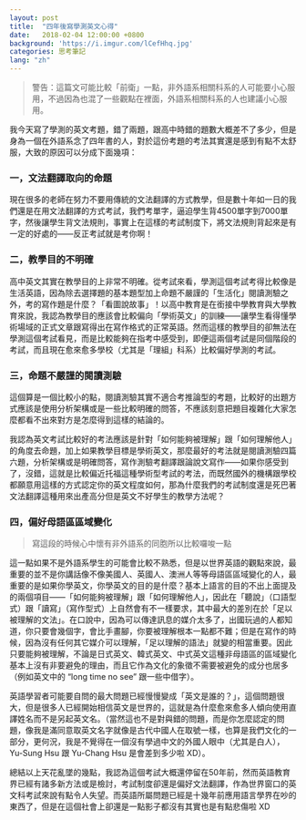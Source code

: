 ```yaml
---
layout: post
title:  "四年後寫學測英文心得"
date:   2018-02-04 12:00:00 +0800
background: 'https://i.imgur.com/lCefHhq.jpg'
categories: 思考筆記
lang: "zh"
---
```


> 警告：這篇文可能比較「前衛」一點，非外語系相關科系的人可能要小心服用，不過因為也混了一些觀點在裡面，外語系相關科系的人也建議小心服用。

我今天寫了學測的英文考題，錯了兩題，跟高中時錯的題數大概差不了多少，但是身為一個在外語系念了四年書的人，對於這份考題的考法其實還是感到有點不太舒服，大致的原因可以分成下面幾項：

### 一，文法翻譯取向的命題

現在很多的老師在努力不要用傳統的文法翻譯的方式教學，但是數十年如一日的我們還是在用文法翻譯的方式考試，我們考單字，逼迫學生背4500單字到7000單字，然後讓學生背文法規則，事實上在這樣的考試制度下，將文法規則背起來是有一定的好處的——反正考試就是考你啊！

### 二，教學目的不明確

高中英文其實在教學目的上非常不明確。從考試來看，學測這個考試考得比較像是生活英語，因為除去選擇題的基本題型加上命題不嚴謹的「生活化」閱讀測驗之外，考的寫作題是什麼？「看圖說故事」！以高中教育是在銜接中學教育與大學教育來說，我認為教學目的應該會比較偏向「學術英文」的訓練——讓學生看得懂學術場域的正式文章跟寫得出在寫作格式的正常英語。然而這樣的教學目的卻無法在學測這個考試看見，而是比較能夠在指考中感受到，即便這兩個考試是同個階段的考試，而且現在愈來愈多學校（尤其是「理組」科系）比較偏好學測的考試。

### 三，命題不嚴謹的閱讀測驗

這個算是一個比較小的點，閱讀測驗其實不適合考推論型的考題，比較好的出題方式應該是使用分析架構或是一些比較明確的問答，不應該刻意把題目複雜化大家怎麼都看不出來對方是怎麼得到這樣的結論的。

我認為英文考試比較好的考法應該是針對「如何能夠被理解」跟「如何理解他人」的角度去命題，加上如果教學目標是學術英文，那麼最好的考法就是閱讀測驗四篇六題，分析架構或是明確問答，寫作測驗考翻譯跟論說文寫作——如果你感受到了，沒錯，這就是比較偏近托福這種學術型考試的考法，而既然國外的機構跟學校都願意用這樣的方式認定你的英文程度如何，那為什麼我們的考試制度還是死巴著文法翻譯這種用來出產高分但是英文不好學生的教學方法呢？

### 四，偏好母語區區域變化

> 寫這段的時候心中懷有非外語系的同胞所以比較囉唆一點

這一點如果不是外語系學生的可能會比較不熟悉，但是以世界英語的觀點來說，最重要的並不是你講話像不像美國人、英國人、澳洲人等等母語區區域變化的人，最重要的是如果你學英文，你學英文的目的是什麼？基本上語言的目的不出上面提及的兩個項目——「如何能夠被理解」跟「如何理解他人」，因此在「聽說」（口語型式）跟「讀寫」（寫作型式）上自然會有不一樣要求，其中最大的差別在於「足以被理解的文法」。在口說中，因為可以傳達訊息的媒介太多了，出國玩過的人都知道，你只要會幾個字，會比手畫腳，你要被理解根本一點都不難；但是在寫作的時候，因為沒有任何其它媒介可以理解，「足以理解的語法」就變的相當重要。因此只要能夠被理解，不論是日式英文、韓式英文、中式英文這種非母語區的區域變化基本上沒有非要避免的理由，而且它作為文化的象徵不需要被避免的成分也居多（例如英文中的 “long time no see” 跟一些中借字）。

英語學習者可能要自問的最大問題已經慢慢變成「英文是誰的？」，這個問題很大，但是很多人已經開始相信英文是世界的，這就是為什麼愈來愈多人傾向使用直譯姓名而不是另起英文名。（當然這也不是對與錯的問題，而是你怎麼認定的問題，像我是滿同意取英文名字就像是古代中國人在取號一樣，也算是我們文化的一部分，更何況，我是不覺得在一個沒有學過中文的外國人眼中（尤其是白人）， Yu-Sung Hsu 跟 Yu-Chang Hsu 是會差到多少啦 XD）。

總結以上天花亂墜的幾點，我認為這個考試大概還停留在50年前，然而英語教育界已經有諸多新方法或是檢討，考試制度卻還是偏好文法翻譯，作為世界窗口的英文科考試來說有點令人失望。而英語所屬問題已經是十幾年前應用語言學界在吵的東西了，但是在這個社會上卻還是一點影子都沒有其實也是有點悲傷啦 XD
